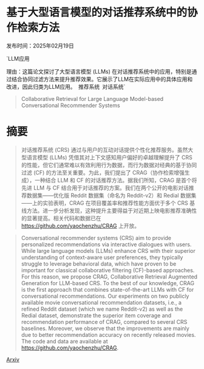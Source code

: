 # 基于大型语言模型的对话推荐系统中的协作检索方法

发布时间：2025年02月19日

`LLM应用

理由：这篇论文探讨了大型语言模型 (LLMs) 在对话推荐系统中的应用，特别是通过结合协同过滤方法来提升推荐效果。它展示了LLM在实际应用中的具体应用和改进，因此归类为LLM应用。` `推荐系统` `对话系统`

> Collaborative Retrieval for Large Language Model-based Conversational Recommender Systems

# 摘要

> 对话推荐系统 (CRS) 通过与用户的互动对话提供个性化推荐服务。虽然大型语言模型 (LLMs) 凭借其对上下文感知用户偏好的卓越理解提升了 CRS 的性能，但它们通常难以有效利用行为数据，而行为数据对经典的基于协同过滤 (CF) 的方法至关重要。为此，我们提出了 CRAG（协作检索增强生成），一种结合 LLM 和 CF 的对话推荐方法。据我们所知，CRAG 是首个将先进 LLM 与 CF 结合用于对话推荐的方案。我们在两个公开的电影对话推荐数据集——优化版 Reddit 数据集（命名为 Reddit-v2）和 Redial 数据集——上的实验表明，CRAG 在项目覆盖率和推荐性能方面优于多个 CRS 基线方法。进一步分析发现，这种提升主要得益于对近期上映电影推荐准确性的显著提高。相关代码和数据已在 https://github.com/yaochenzhu/CRAG 上开放。

> Conversational recommender systems (CRS) aim to provide personalized recommendations via interactive dialogues with users. While large language models (LLMs) enhance CRS with their superior understanding of context-aware user preferences, they typically struggle to leverage behavioral data, which have proven to be important for classical collaborative filtering (CF)-based approaches. For this reason, we propose CRAG, Collaborative Retrieval Augmented Generation for LLM-based CRS. To the best of our knowledge, CRAG is the first approach that combines state-of-the-art LLMs with CF for conversational recommendations. Our experiments on two publicly available movie conversational recommendation datasets, i.e., a refined Reddit dataset (which we name Reddit-v2) as well as the Redial dataset, demonstrate the superior item coverage and recommendation performance of CRAG, compared to several CRS baselines. Moreover, we observe that the improvements are mainly due to better recommendation accuracy on recently released movies. The code and data are available at https://github.com/yaochenzhu/CRAG.

[Arxiv](https://arxiv.org/abs/2502.14137)